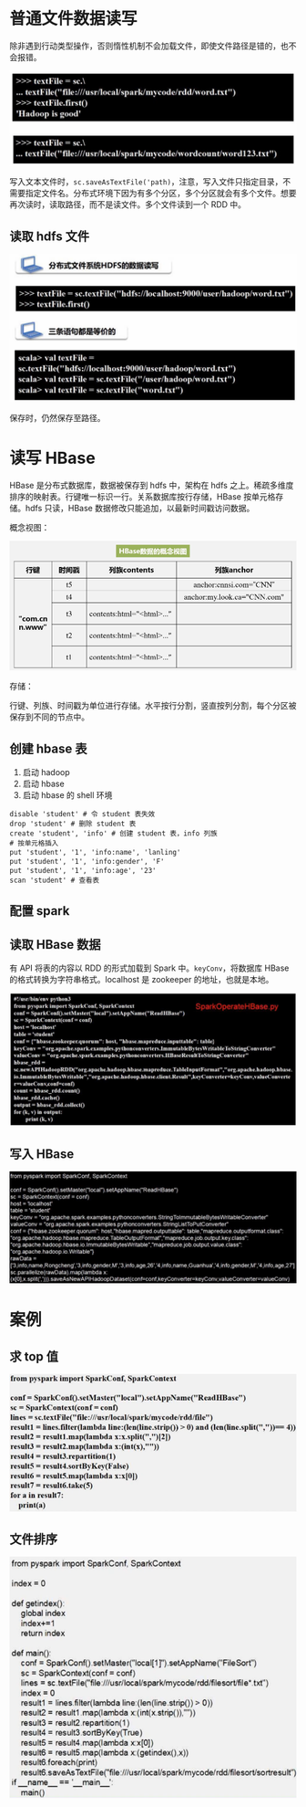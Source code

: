 # 普通文件数据读写

除非遇到行动类型操作，否则惰性机制不会加载文件，即使文件路径是错的，也不会报错。

![](figure/spark-read-file.png)

写入文本文件时，`sc.saveAsTextFile('path)`，注意，写入文件只指定目录，不需要指定文件名。分布式环境下因为有多个分区，多个分区就会有多个文件。想要再次读时，读取路径，而不是读文件。多个文件读到一个 RDD 中。

## 读取 hdfs 文件

![](figure/spark-read-hdfs.png)

保存时，仍然保存至路径。

# 读写 HBase

HBase 是分布式数据库，数据被保存到 hdfs 中，架构在 hdfs 之上。稀疏多维度排序的映射表。行键唯一标识一行。关系数据库按行存储，HBase 按单元格存储。hdfs 只读，HBase 数据修改只能追加，以最新时间戳访问数据。

概念视图：

![](figure/hbase-view.png)

存储：

行键、列族、时间戳为单位进行存储。水平按行分割，竖直按列分割，每个分区被保存到不同的节点中。

## 创建 hbase 表

1. 启动 hadoop
2. 启动 hbase
3. 启动 hbase 的 shell 环境

```spark
disable 'student' # 令 student 表失效
drop 'student' # 删除 student 表
create 'student', 'info' # 创建 student 表，info 列族
# 按单元格插入
put 'student', '1', 'info:name', 'lanling' 
put 'student', '1', 'info:gender', 'F'
put 'student', '1', 'info:age', '23'
scan 'student' # 查看表
```

## 配置 spark

## 读取 HBase 数据

有 API 将表的内容以 RDD 的形式加载到 Spark 中。`keyConv`，将数据库 HBase 的格式转换为字符串格式。localhost 是 zookeeper 的地址，也就是本地。

![](figure/spark-read-hbase.png)

## 写入 HBase

![](figure/spark-write-hbase.png)

# 案例

## 求 top 值

![](figure/topn.png)

## 文件排序

![](figure/file-sort.png)